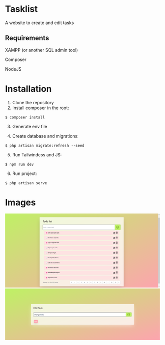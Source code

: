 # Tasklist

A website to create and edit tasks



## Requirements


XAMPP (or another SQL admin tool)

Composer

NodeJS

# Installation
1. Clone the repository
2. Install composer in the root:

```
$ composer install
```
3. Generate env file

4. Create database and migrations:
```
$ php artisan migrate:refresh --seed
```
5. Run Tailwindcss and JS:
```
$ npm run dev
```
6. Run project:
```
$ php artisan serve
```


# Images
![index](https://github.com/Akii-Dev/Tasklist/blob/main/public/images/todoindex.png?raw=true)
![edit](https://github.com/Akii-Dev/Tasklist/blob/main/public/images/edittask.png?raw=true)